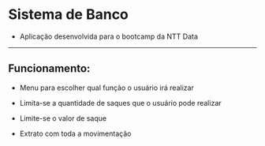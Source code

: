 
# Sistema de Banco

- Aplicação desenvolvida para o bootcamp da NTT Data

---

## Funcionamento:

- Menu para escolher qual função o usuário irá realizar

- Limita-se a quantidade de saques que o usuário pode realizar

- Limite-se o valor de saque 

- Extrato com toda a movimentação


